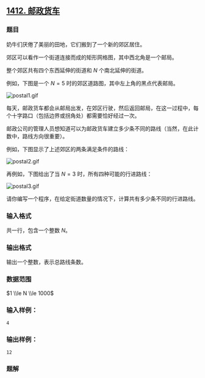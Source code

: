 ## [1412\. 邮政货车](https://www.acwing.com/problem/content/1414/)

### 题目

奶牛们厌倦了美丽的田地，它们搬到了一个新的郊区居住。

郊区可以看作一个街道连接而成的矩形网格图，其中西北角是一个邮局。

整个郊区共有四个东西延伸的街道和 $N$ 个南北延伸的街道。

例如，下图是一个 $N = 5$ 时的郊区道路图，其中左上角的黑点代表邮局。

![postal1.gif](https://cdn.acwing.com/media/article/image/2020/03/05/19_197c405a5e-postal1.gif)

每天，邮政货车都会从邮局出发，在郊区行驶，然后返回邮局，在这一过程中，每个十字路口（包括边界或拐角处）都需要恰好经过一次。

邮政公司的管理人员想知道可以为邮政货车建立多少条不同的路线（当然，在此计数中，路线方向很重要）。

例如，下图显示了上述郊区的两条满足条件的路线：

![postal2.gif](https://cdn.acwing.com/media/article/image/2020/03/05/19_ac50ce3c5e-postal2.gif)

再例如，下图给出了当 $N = 3$ 时，所有四种可能的行进路线：

![postal3.gif](https://cdn.acwing.com/media/article/image/2020/03/05/19_ff70619a5e-postal3.gif)

请你编写一个程序，在给定街道数量的情况下，计算共有多少条不同的行进路线。

### 输入格式

共一行，包含一个整数 $N$。

### 输出格式

输出一个整数，表示总路线条数。

### 数据范围

$1 \\le N \\le 1000$

### 输入样例：

```
4
```

### 输出样例：

```
12
```

### 题解

